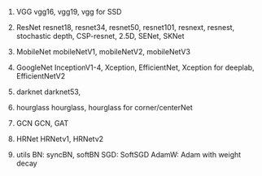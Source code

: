 1. VGG
    vgg16, vgg19, vgg for SSD

2. ResNet
    resnet18, resnet34, resnet50, resnet101, resnext, resnest, 
    stochastic depth, CSP-resnet, 2.5D, SENet, SKNet

3. MobileNet
    mobileNetV1, mobileNetV2, mobileNetV3

4. GoogleNet
    InceptionV1-4, Xception, EfficientNet, Xception for deeplab, EfficientNetV2

5. darknet
    darknet53, 

6. hourglass
    hourglass, hourglass for corner/centerNet

7. GCN
    GCN, GAT

8. HRNet
    HRNetv1, HRNetv2

9. utils
    BN: syncBN, softBN
    SGD: SoftSGD
    AdamW: Adam with weight decay